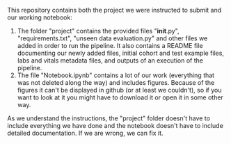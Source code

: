This repository contains both the project we were instructed to submit and our working notebook:
1. The folder "project" contains the provided files "__init__.py", "requirements.txt", "unseen data evaluation.py" and other files we added in order to run the pipeline. It also contains a README file documenting our newly added files, initial cohort and test example files, labs and vitals metadata files, and outputs of an execution of the pipeline.
2. The file "Notebook.ipynb" contains a lot of our work (everything that was not deleted along the way) and includes figures. Because of the figures it can't be displayed in github (or at least we couldn't), so if you want to look at it you might have to download it or open it in some other way.

As we understand the instructions, the "project" folder doesn't have to include everything we have done and the notebook doesn't have to include detailed documentation. If we are wrong, we can fix it.
